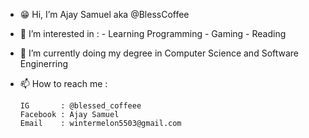 - 😁 Hi, I’m Ajay Samuel aka @BlessCoffee 

- 🌟 I’m interested in : 
            - Learning Programming
            - Gaming
            - Reading
            
- 🌱 I’m currently doing my degree in Computer Science and Software Enginerring

- 📫 How to reach me :
      
      IG       : @blessed_coffeee
      Facebook : Ajay Samuel
      Email    : wintermelon5503@gmail.com
      

<!---
BlessCoffee/BlessCoffee is a ✨ special ✨ repository because its `README.md` (this file) appears on your GitHub profile.
You can click the Preview link to take a look at your changes.
--->
